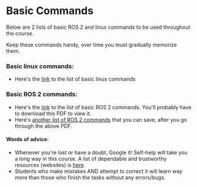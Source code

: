 # Basic Commands
Below are 2 lists of basic ROS 2 and linux commands to be used throughout the course.

Keep these commands handy, over time you must gradually memorize them.

### Basic linux commands:
* Here's the [link](Resources/ME597_linux_commands.txt) to the list of basic linux commands

### Basic ROS 2 commands:
* Here's the [link](Resources/ROS2-Command-Cheat-Sheets-updated.pdf) to the list of basic ROS 2 commands. You'll probably have to download this PDF to view it.
* Here's [another list of ROS 2 commands](Resources/ME597_ROS2_Commands.txt) that you can save, after you go through the above PDF.


#### Words of advice:
* Whenever you're lost or have a doubt, Google it! Self-help will take you a long way in this course. A list of dependable and trustworthy resources (websites) is [here](Resources/References.md).
* Students who make mistakes AND attempt to correct it will learn way more than those who finish the tasks without any errors/bugs.